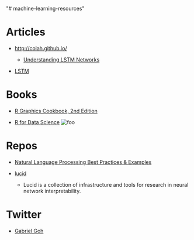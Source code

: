 "# machine-learning-resources" 

# Articles
- http://colah.github.io/
    - [Understanding LSTM Networks](http://colah.github.io/posts/2015-08-Understanding-LSTMs/)

- [LSTM](https://machinelearningmastery.com/how-to-develop-lstm-models-for-multi-step-time-series-forecasting-of-household-power-consumption/)

# Books
- [R Graphics Cookbook, 2nd Edition](https://r-graphics.org/chapter-r-basics)

- [R for Data Science](https://r4ds.had.co.nz/)
![foo](http://amzn.to/2aHLAQ1)

# Repos
- [Natural Language Processing Best Practices & Examples ](https://github.com/microsoft/nlp)

- [lucid](https://github.com/tensorflow/lucid)
    - Lucid is a collection of infrastructure and tools for research in neural network interpretability.

# Twitter
- [Gabriel Goh](https://twitter.com/gabeeegoooh)